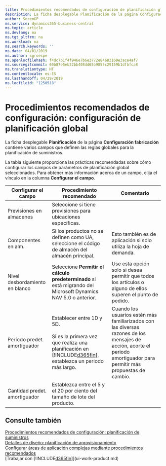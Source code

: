 ```yaml
---
title: Procedimientos recomendados de configuración de planificación global | Documentos de Microsoft
description: La ficha desplegable Planificación de la página Configuración fabricación contiene varios campos que definen las reglas globales para la planificación de suministros.
author: SorenGP
ms.service: dynamics365-business-central
ms.topic: article
ms.devlang: na
ms.tgt_pltfrm: na
ms.workload: na
ms.search.keywords: ''
ms.date: 04/01/2019
ms.author: sgroespe
ms.openlocfilehash: f4dc7b1f4f946e7b6e3772e84603169e3ace4af7
ms.sourcegitcommit: 60b87e5eb32bb408dd65b9855c29159b1dfbfca8
ms.translationtype: HT
ms.contentlocale: es-ES
ms.lasthandoff: 04/29/2019
ms.locfileid: "1250518"
---
```

# <a name="setup-best-practices-global-planning-setup"></a>Procedimientos recomendados de configuración: configuración de planificación global
La ficha desplegable **Planificación** de la página **Configuración fabricación** contiene varios campos que definen las reglas globales para la planificación de suministros.  

 La tabla siguiente proporciona las prácticas recomendadas sobre cómo configurar los campos de parámetros de planificación global seleccionados. Para obtener más información acerca de un campo, elija el vínculo en la columna **Configurar el campo**.  

|Configurar el campo|Procedimiento recomendado|Comentario|  
|-----------------|-------------------|-------------|  
|Previsiones en almacenes|Seleccione si tiene previsiones para ubicaciones específicas.||  
|Componentes en alm.|Si los productos no se definen como UA, seleccione el código de almacén del almacén principal.|Esto también es de aplicación si solo utiliza la hoja de demanda.|  
|Nivel desbordamiento en blanco|Seleccione **Permitir el cálculo predeterminado** si está migrando del Microsoft Dynamics NAV 5.0 o anterior.|Use esta opción solo si desea permitir que todos los artículos o alguno de ellos superen el punto de pedido.|  
|Periodo predet. amortiguador|Establecer entre 1D y 5D.<br /><br /> Si es la primera vez que realiza una planificación en [!INCLUDE[d365fin](includes/d365fin_md.md)], establezca un periodo más largo.|Cuando los usuarios estén más familiarizados con las diversas razones de los mensajes de acción, acorte el periodo amortiguador para permitir más propuestas de cambio.|  
|Cantidad predet. amortiguador|Establezca entre el 5 y el 20 por ciento del tamaño de lote del producto.||  

## <a name="see-also"></a>Consulte también  
 [Procedimientos recomendados de configuración: planificación de suministros](setup-best-practices-supply-planning.md)   
 [Detalles de diseño: planificación de aprovisionamiento](design-details-supply-planning.md)   
 [Configurar áreas de aplicación complejas mediante procedimientos recomendados](set-up-complex-application-areas-using-best-practices.md)  
 [Trabajar con [!INCLUDE[d365fin](includes/d365fin_md.md)]](ui-work-product.md)
